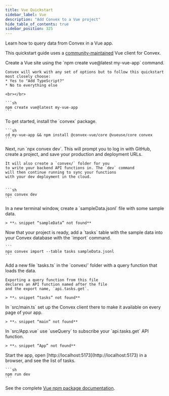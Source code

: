 ```yaml
---
title: Vue Quickstart
sidebar_label: Vue
description: "Add Convex to a Vue project"
hide_table_of_contents: true
sidebar_position: 325
---
```






Learn how to query data from Convex in a Vue app.

This quickstart guide uses a [community-maintained](/client/vue.md) Vue client
for Convex.

<StepByStep>
  <Step title="Create a Vue site">
    Create a Vue site using the `npm create vue@latest my-vue-app` command.

    Convex will work with any set of options but to follow this quickstart most closely choose:
    * Yes to "Add TypeScript?"
    * No to everything else

    <br></br>

    ```sh
    npm create vue@latest my-vue-app
    ```

  </Step>

  <Step title="Install the Convex library">
    To get started, install the `convex` package.

    ```sh
    cd my-vue-app && npm install @convex-vue/core @vueuse/core convex
    ```

  </Step>

  <Step title="Set up a Convex dev deployment">
    Next, run `npx convex dev`. This
    will prompt you to log in with GitHub,
    create a project, and save your production and deployment URLs.

    It will also create a `convex/` folder for you
    to write your backend API functions in. The `dev` command
    will then continue running to sync your functions
    with your dev deployment in the cloud.


    ```sh
    npx convex dev
    ```

  </Step>

  <Step title="Create sample data for your database">
    In a new terminal window, create a `sampleData.jsonl`
    file with some sample data.

    > **⚠ snippet “sampleData” not found**

  </Step>

  <Step title="Add the sample data to your database">
    Now that your project is ready, add a `tasks` table
    with the sample data into your Convex database with
    the `import` command.

    ```
    npx convex import --table tasks sampleData.jsonl
    ```

  </Step>

  <Step title="Expose a database query">
    Add a new file `tasks.ts` in the `convex/` folder
    with a query function that loads the data.

    Exporting a query function from this file
    declares an API function named after the file
    and the export name, `api.tasks.get`.

    > **⚠ snippet “tasks” not found**

  </Step>

  <Step title="Wire up the ConvexProvider">
    In `src/main.ts` set up the Convex client there to make it available on every page of your app.

    > **⚠ snippet “main” not found**

  </Step>

  <Step title="Display the data in your app">
    In `src/App.vue` use `useQuery` to subscribe your `api.tasks.get`
    API function.

    > **⚠ snippet “App” not found**

  </Step>

  <Step title="Start the app">
    Start the app, open [http://localhost:5173](http://localhost:5173) in a browser,
    and see the list of tasks.

    ```sh
    npm run dev
    ```

  </Step>

</StepByStep>

See the complete
[Vue npm package documentation](https://www.npmjs.com/package/@convex-vue/core).
